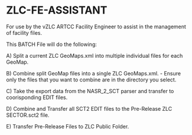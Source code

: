 # ZLC-FE-ASSISTANT
For use by the vZLC ARTCC Facility Engineer to assist in the management of facility files.

This BATCH File will do the following:

A)  Split a current ZLC GeoMaps.xml into multiple individual files for each GeoMap.


B)  Combine split GeoMap files into a single ZLC GeoMaps.xml.
      - Ensure only the files that you want to combine are in the directory you select.


C) Take the export data from the NASR_2_SCT parser and transfer to coorisponding EDIT files.


D) Combine and Transfer all SCT2 EDIT files to the Pre-Release ZLC SECTOR.sct2 file.


E) Transfer Pre-Release Files to ZLC Public Folder.
